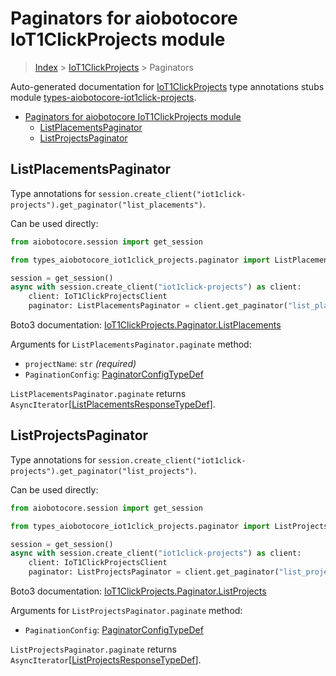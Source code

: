 <a id="paginators-for-aiobotocore-iot1clickprojects-module"></a>

# Paginators for aiobotocore IoT1ClickProjects module

> [Index](../README.md) > [IoT1ClickProjects](./README.md) > Paginators

Auto-generated documentation for
[IoT1ClickProjects](https://boto3.amazonaws.com/v1/documentation/api/latest/reference/services/iot1click-projects.html#IoT1ClickProjects)
type annotations stubs module
[types-aiobotocore-iot1click-projects](https://pypi.org/project/types-aiobotocore-iot1click-projects/).

- [Paginators for aiobotocore IoT1ClickProjects module](#paginators-for-aiobotocore-iot1clickprojects-module)
  - [ListPlacementsPaginator](#listplacementspaginator)
  - [ListProjectsPaginator](#listprojectspaginator)

<a id="listplacementspaginator"></a>

## ListPlacementsPaginator

Type annotations for
`session.create_client("iot1click-projects").get_paginator("list_placements")`.

Can be used directly:

```python
from aiobotocore.session import get_session

from types_aiobotocore_iot1click_projects.paginator import ListPlacementsPaginator

session = get_session()
async with session.create_client("iot1click-projects") as client:
    client: IoT1ClickProjectsClient
    paginator: ListPlacementsPaginator = client.get_paginator("list_placements")
```

Boto3 documentation:
[IoT1ClickProjects.Paginator.ListPlacements](https://boto3.amazonaws.com/v1/documentation/api/latest/reference/services/iot1click-projects.html#IoT1ClickProjects.Paginator.ListPlacements)

Arguments for `ListPlacementsPaginator.paginate` method:

- `projectName`: `str` *(required)*
- `PaginationConfig`:
  [PaginatorConfigTypeDef](./type_defs.md#paginatorconfigtypedef)

`ListPlacementsPaginator.paginate` returns
`AsyncIterator`\[[ListPlacementsResponseTypeDef](./type_defs.md#listplacementsresponsetypedef)\].

<a id="listprojectspaginator"></a>

## ListProjectsPaginator

Type annotations for
`session.create_client("iot1click-projects").get_paginator("list_projects")`.

Can be used directly:

```python
from aiobotocore.session import get_session

from types_aiobotocore_iot1click_projects.paginator import ListProjectsPaginator

session = get_session()
async with session.create_client("iot1click-projects") as client:
    client: IoT1ClickProjectsClient
    paginator: ListProjectsPaginator = client.get_paginator("list_projects")
```

Boto3 documentation:
[IoT1ClickProjects.Paginator.ListProjects](https://boto3.amazonaws.com/v1/documentation/api/latest/reference/services/iot1click-projects.html#IoT1ClickProjects.Paginator.ListProjects)

Arguments for `ListProjectsPaginator.paginate` method:

- `PaginationConfig`:
  [PaginatorConfigTypeDef](./type_defs.md#paginatorconfigtypedef)

`ListProjectsPaginator.paginate` returns
`AsyncIterator`\[[ListProjectsResponseTypeDef](./type_defs.md#listprojectsresponsetypedef)\].
